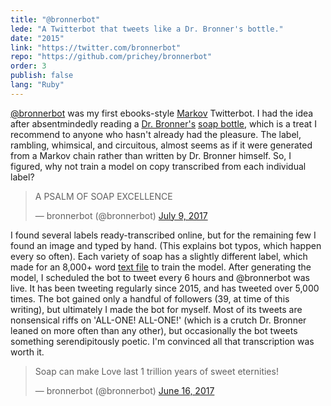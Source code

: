```yaml
---
title: "@bronnerbot"
lede: "A Twitterbot that tweets like a Dr. Bronner's bottle."
date: "2015"
link: "https://twitter.com/bronnerbot"
repo: "https://github.com/prichey/bronnerbot"
order: 3
publish: false
lang: "Ruby"
---
```


<a href="" target="_blank">@bronnerbot</a> was my first ebooks-style
<a href="https://en.wikipedia.org/wiki/Markov_chain" target="_blank">Markov</a>
Twitterbot. I had the idea after absentmindedly reading a
<a href="https://www.drbronner.com/" target="_blank">Dr. Bronner's</a>
<a href="https://shop.drbronner.com/pub/media/catalog/product/b/r/bronner-us-liquid-32oz-peppermint-lspe32us5-02.jpg" target="_blank">soap
bottle</a>, which is a treat I recommend to anyone who hasn't already had the
pleasure. The label, rambling, whimsical, and circuitous, almost seems as if it
were generated from a Markov chain rather than written by Dr. Bronner himself.
So, I figured, why not train a model on copy transcribed from each individual
label?

<blockquote class="twitter-tweet" data-lang="en"><p lang="en" dir="ltr">A PSALM OF SOAP EXCELLENCE</p>&mdash; bronnerbot (@bronnerbot) <a href="https://twitter.com/bronnerbot/status/883838107661078528?ref_src=twsrc%5Etfw">July 9, 2017</a></blockquote>

I found several labels ready-transcribed online, but for the remaining few I
found an image and typed by hand. (This explains bot typos, which happen every
so often). Each variety of soap has a slightly different label, which made for
an 8,000+ word
<a href="https://github.com/prichey/bronnerbot/blob/master/corpus/label.txt" target="_blank">text
file</a> to train the model. After generating the model, I scheduled the bot to
tweet every 6 hours and @bronnerbot was live. It has been tweeting regularly
since 2015, and has tweeted over 5,000 times. The bot gained only a handful of
followers (39, at time of this writing), but ultimately I made the bot for
myself. Most of its tweets are nonsensical riffs on 'ALL-ONE! ALL-ONE!' (which
is a crutch Dr. Bronner leaned on more often than any other), but occasionally
the bot tweets something serendipitously poetic. I'm convinced all that
transcription was worth it.

<blockquote class="twitter-tweet" data-lang="en"><p lang="en" dir="ltr">Soap can make Love last 1 trillion years of sweet eternities!</p>&mdash; bronnerbot (@bronnerbot) <a href="https://twitter.com/bronnerbot/status/875774977609478144?ref_src=twsrc%5Etfw">June 16, 2017</a></blockquote>

